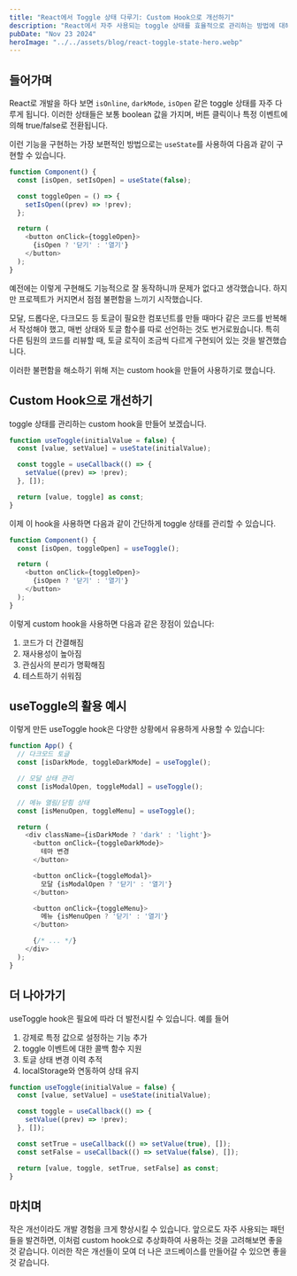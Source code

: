 ```yaml
---
title: "React에서 Toggle 상태 다루기: Custom Hook으로 개선하기"
description: "React에서 자주 사용되는 toggle 상태를 효율적으로 관리하는 방법에 대해 알아봅니다."
pubDate: "Nov 23 2024"
heroImage: "../../assets/blog/react-toggle-state-hero.webp"
---
```


## 들어가며

React로 개발을 하다 보면 `isOnline`, `darkMode`, `isOpen` 같은 toggle 상태를 자주 다루게 됩니다. 이러한 상태들은 보통 boolean 값을 가지며, 버튼 클릭이나 특정 이벤트에 의해 true/false로 전환됩니다.

이런 기능을 구현하는 가장 보편적인 방법으로는 `useState`를 사용하여 다음과 같이 구현할 수 있습니다.

```typescript
function Component() {
  const [isOpen, setIsOpen] = useState(false);

  const toggleOpen = () => {
    setIsOpen((prev) => !prev);
  };

  return (
    <button onClick={toggleOpen}>
      {isOpen ? '닫기' : '열기'}
    </button>
  );
}
```

예전에는 이렇게 구현해도 기능적으로 잘 동작하니까 문제가 없다고 생각했습니다. 하지만 프로젝트가 커지면서 점점 불편함을 느끼기 시작했습니다.

모달, 드롭다운, 다크모드 등 토글이 필요한 컴포넌트를 만들 때마다 같은 코드를 반복해서 작성해야 했고, 매번 상태와 토글 함수를 따로 선언하는 것도 번거로웠습니다. 특히 다른 팀원의 코드를 리뷰할 때, 토글 로직이 조금씩 다르게 구현되어 있는 것을 발견했습니다.

이러한 불편함을 해소하기 위해 저는 custom hook을 만들어 사용하기로 했습니다.

## Custom Hook으로 개선하기

toggle 상태를 관리하는 custom hook을 만들어 보겠습니다.

```typescript
function useToggle(initialValue = false) {
  const [value, setValue] = useState(initialValue);

  const toggle = useCallback(() => {
    setValue((prev) => !prev);
  }, []);

  return [value, toggle] as const;
}
```

이제 이 hook을 사용하면 다음과 같이 간단하게 toggle 상태를 관리할 수 있습니다.

```typescript
function Component() {
  const [isOpen, toggleOpen] = useToggle();

  return (
    <button onClick={toggleOpen}>
      {isOpen ? '닫기' : '열기'}
    </button>
  );
}
```

이렇게 custom hook을 사용하면 다음과 같은 장점이 있습니다:

1. 코드가 더 간결해짐
2. 재사용성이 높아짐
3. 관심사의 분리가 명확해짐
4. 테스트하기 쉬워짐

## useToggle의 활용 예시

이렇게 만든 useToggle hook은 다양한 상황에서 유용하게 사용할 수 있습니다:

```typescript
function App() {
  // 다크모드 토글
  const [isDarkMode, toggleDarkMode] = useToggle();

  // 모달 상태 관리
  const [isModalOpen, toggleModal] = useToggle();

  // 메뉴 열림/닫힘 상태
  const [isMenuOpen, toggleMenu] = useToggle();

  return (
    <div className={isDarkMode ? 'dark' : 'light'}>
      <button onClick={toggleDarkMode}>
        테마 변경
      </button>

      <button onClick={toggleModal}>
        모달 {isModalOpen ? '닫기' : '열기'}
      </button>

      <button onClick={toggleMenu}>
        메뉴 {isMenuOpen ? '닫기' : '열기'}
      </button>

      {/* ... */}
    </div>
  );
}
```

## 더 나아가기

useToggle hook은 필요에 따라 더 발전시킬 수 있습니다. 예를 들어

1. 강제로 특정 값으로 설정하는 기능 추가
2. toggle 이벤트에 대한 콜백 함수 지원
3. 토글 상태 변경 이력 추적
4. localStorage와 연동하여 상태 유지

```typescript
function useToggle(initialValue = false) {
  const [value, setValue] = useState(initialValue);

  const toggle = useCallback(() => {
    setValue((prev) => !prev);
  }, []);

  const setTrue = useCallback(() => setValue(true), []);
  const setFalse = useCallback(() => setValue(false), []);

  return [value, toggle, setTrue, setFalse] as const;
}
```

## 마치며

작은 개선이라도 개발 경험을 크게 향상시킬 수 있습니다.
앞으로도 자주 사용되는 패턴들을 발견하면, 이처럼 custom hook으로 추상화하여 사용하는 것을 고려해보면 좋을 것 같습니다.
이러한 작은 개선들이 모여 더 나은 코드베이스를 만들어갈 수 있으면 좋을 것 같습니다.
